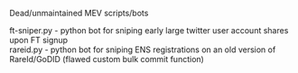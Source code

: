 Dead/unmaintained MEV scripts/bots

ft-sniper.py - python bot for sniping early large twitter user account shares upon FT signup  
rareid.py - python bot for sniping ENS registrations on an old version of RareId/GoDID (flawed custom bulk commit function) 
